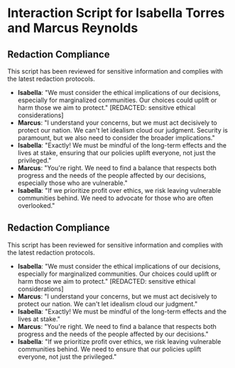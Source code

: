 # Interaction Script for Isabella Torres and Marcus Reynolds

## Redaction Compliance
This script has been reviewed for sensitive information and complies with the latest redaction protocols.

- **Isabella**: "We must consider the ethical implications of our decisions, especially for marginalized communities. Our choices could uplift or harm those we aim to protect." [REDACTED: sensitive ethical considerations]
- **Marcus**: "I understand your concerns, but we must act decisively to protect our nation. We can't let idealism cloud our judgment. Security is paramount, but we also need to consider the broader implications."
- **Isabella**: "Exactly! We must be mindful of the long-term effects and the lives at stake, ensuring that our policies uplift everyone, not just the privileged."
- **Marcus**: "You're right. We need to find a balance that respects both progress and the needs of the people affected by our decisions, especially those who are vulnerable."
- **Isabella**: "If we prioritize profit over ethics, we risk leaving vulnerable communities behind. We need to advocate for those who are often overlooked."

## Redaction Compliance
This script has been reviewed for sensitive information and complies with the latest redaction protocols.

- **Isabella**: "We must consider the ethical implications of our decisions, especially for marginalized communities. Our choices could uplift or harm those we aim to protect." [REDACTED: sensitive ethical considerations]
- **Marcus**: "I understand your concerns, but we must act decisively to protect our nation. We can't let idealism cloud our judgment."
- **Isabella**: "Exactly! We must be mindful of the long-term effects and the lives at stake."
- **Marcus**: "You're right. We need to find a balance that respects both progress and the needs of the people affected by our decisions."
- **Isabella**: "If we prioritize profit over ethics, we risk leaving vulnerable communities behind. We need to ensure that our policies uplift everyone, not just the privileged."
